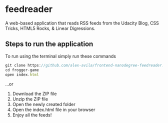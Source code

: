# feedreader

A web-based application that reads RSS feeds from the Udacity Blog, CSS Tricks, HTML5 Rocks, & Linear Digressions.

## Steps to run the application

To run using the terminal simply run these commands

```js
git clone https://github.com/alex-avila/frontend-nanodegree-feedreader.git
cd frogger-game
open index.html
```

...or

1. Download the ZIP file
2. Unzip the ZIP file
3. Open the newly created folder
4. Open the index.html file in your browser
5. Enjoy all the feeds!
